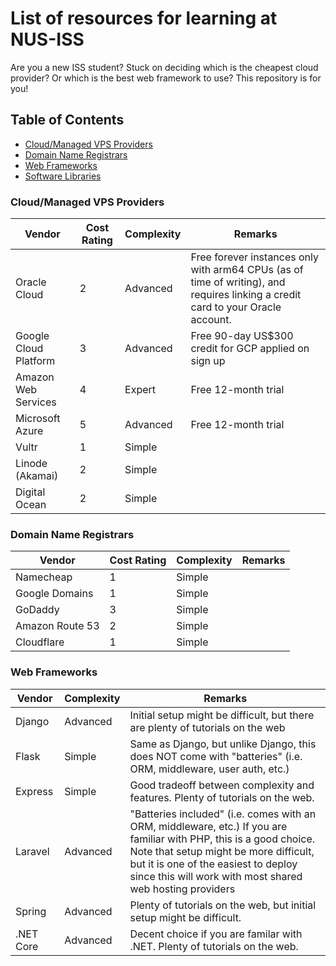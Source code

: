 # List of resources for learning at NUS-ISS
Are you a new ISS student? Stuck on deciding which is the cheapest cloud provider?
Or which is the best web framework to use? This repository is for you!
## Table of Contents
- [Cloud/Managed VPS Providers](#cloudmanaged-vps-providers)
- [Domain Name Registrars](#domain-name-registrars)
- [Web Frameworks](#web-frameworks)
- [Software Libraries](#software-libraries)

### Cloud/Managed VPS Providers
| **Vendor**            | **Cost Rating** | **Complexity** | **Remarks**                                                                                                                     |
| --------------------- | --------------- | -------------- | ------------------------------------------------------------------------------------------------------------------------------- |
| Oracle Cloud          | 2               | Advanced       | Free forever instances only with arm64 CPUs (as of time of writing), and requires linking a credit card to your Oracle account. |
| Google Cloud Platform | 3               | Advanced       | Free 90-day US$300 credit for GCP applied on sign up                                                                            |
| Amazon Web Services   | 4               | Expert         | Free 12-month trial                                                                                                             |
| Microsoft Azure       | 5               | Advanced       | Free 12-month trial                                                                                                             |
| Vultr                 | 1               | Simple         |                                                                                                                                 |
| Linode (Akamai)       | 2               | Simple         |                                                                                                                                 |
| Digital Ocean         | 2               | Simple         |                                                                                                                                 |

### Domain Name Registrars
| **Vendor**      | **Cost Rating** | **Complexity** | **Remarks** |
| --------------- | --------------- | -------------- | ----------- |
| Namecheap       | 1               | Simple         |             |
| Google Domains  | 1               | Simple         |             |
| GoDaddy         | 3               | Simple         |             |
| Amazon Route 53 | 2               | Simple         |             |
| Cloudflare      | 1               | Simple         |             |

### Web Frameworks
| **Vendor** | **Complexity** | **Remarks**                                                                                                                                                                                                                                                      |
| ---------- | -------------- | ---------------------------------------------------------------------------------------------------------------------------------------------------------------------------------------------------------------------------------------------------------------- |
| Django     | Advanced       | Initial setup might be difficult, but there are plenty of tutorials on the web                                                                                                                                                                                   |
| Flask      | Simple         | Same as Django, but unlike Django, this does NOT come with "batteries" (i.e. ORM, middleware, user auth, etc.)                                                                                                                                                   |
| Express    | Simple         | Good tradeoff between complexity and features. Plenty of tutorials on the web.                                                                                                                                                                                   |
| Laravel    | Advanced       | "Batteries included" (i.e. comes with an ORM, middleware, etc.) If you are familiar with PHP, this is a good choice. Note that setup might be more difficult, but it is one of the easiest to deploy since this will work with most shared web hosting providers |
| Spring     | Advanced       | Plenty of tutorials on the web, but initial setup might be difficult.                                                                                                                                                                                            |
| .NET Core  | Advanced       | Decent choice if you are familar with .NET. Plenty of tutorials on the web.                                                                                                                                                                                      |
